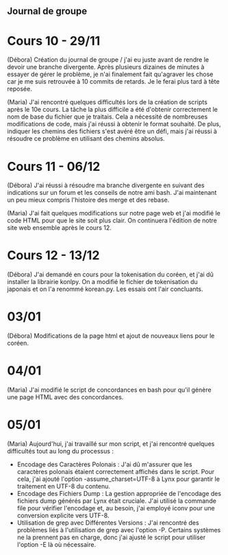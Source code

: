 ## Journal de groupe
# Cours 10 - 29/11
(Débora) Création du journal de groupe / j'ai eu juste avant de rendre le devoir une branche divergente. Après
plusieurs dizaines de minutes à essayer de gérer le problème, je n'ai finalement fait qu'agraver les chose car
je me suis retrouvée à 10 commits de retards. Je le ferai plus tard à tête reposée. 

(Maria) J'ai rencontré quelques difficultés lors de la création de scripts après le 10e cours. La tâche la plus 
difficile a été d'obtenir correctement le nom de base du fichier que je traitais. Cela a nécessité de nombreuses
modifications de code, mais j'ai réussi à obtenir le format souhaité. De plus, indiquer les chemins des fichiers 
s'est avéré être un défi, mais j'ai réussi à résoudre ce problème en utilisant des chemins absolus.

# Cours 11 - 06/12
(Débora) J'ai réussi à résoudre ma branche divergente en suivant des indications sur un forum et les conseils de
notre ami bash. J'ai maintenant un peu mieux compris l'histoire des merge et des rebase.

(Maria) J'ai fait quelques modifications sur notre page web et j'ai modifié le code HTML pour que le site soit plus clair. On continuera l'édition de notre site web ensemble après le cours 12. 

# Cours 12 - 13/12
(Débora) J'ai demandé en cours pour la tokenisation du coréen, et j'ai dû installer la librairie konlpy. On a
modifié le fichier de tokenisation du japonais et on l'a renommé korean.py. Les essais ont l'air concluants.

# 03/01
(Débora) Modifications de la page html et ajout de nouveaux liens pour le coréen.

# 04/01
(Maria) J'ai modifié le script de concordances en bash pour qu'il génère une page HTML avec des concordances.

# 05/01
(Maria)
Aujourd'hui, j'ai travaillé sur mon script, et j'ai rencontré quelques difficultés tout au long du processus :
- Encodage des Caractères Polonais :
J'ai dû m'assurer que les caractères polonais étaient correctement affichés dans le script. Pour cela, j'ai ajouté l'option -assume_charset=UTF-8 à Lynx pour garantir le traitement en UTF-8 du contenu.
- Encodage des Fichiers Dump :
La gestion appropriée de l'encodage des fichiers dump générés par Lynx était cruciale. J'ai utilisé la commande file pour vérifier l'encodage et, au besoin, j'ai employé iconv pour une conversion explicite vers UTF-8.
- Utilisation de grep avec Différentes Versions :
J'ai rencontré des problèmes liés à l'utilisation de grep avec l'option -P. Certains systèmes ne la prennent pas en charge, donc j'ai ajusté le script pour utiliser l'option -E là où nécessaire.


